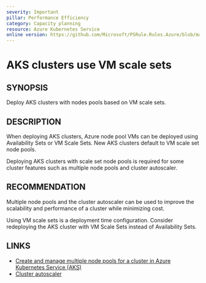 ```yaml
---
severity: Important
pillar: Performance Efficiency
category: Capacity planning
resource: Azure Kubernetes Service
online version: https://github.com/Microsoft/PSRule.Rules.Azure/blob/main/docs/rules/en/Azure.AKS.PoolScaleSet.md
---
```


# AKS clusters use VM scale sets

## SYNOPSIS

Deploy AKS clusters with nodes pools based on VM scale sets.

## DESCRIPTION

When deploying AKS clusters, Azure node pool VMs can be deployed using Availability Sets or VM Scale Sets.
New AKS clusters default to VM scale set node pools.

Deploying AKS clusters with scale set node pools is required for some cluster features such as multiple node pools and cluster autoscaler.

## RECOMMENDATION

Multiple node pools and the cluster autoscaler can be used to improve the scalability and performance of a cluster while minimizing cost.

Using VM scale sets is a deployment time configuration.
Consider redeploying the AKS cluster with VM Scale Sets instead of Availability Sets.

## LINKS

- [Create and manage multiple node pools for a cluster in Azure Kubernetes Service (AKS)](https://docs.microsoft.com/en-us/azure/aks/use-multiple-node-pools)
- [Cluster autoscaler](https://docs.microsoft.com/en-us/azure/aks/concepts-scale#cluster-autoscaler)
